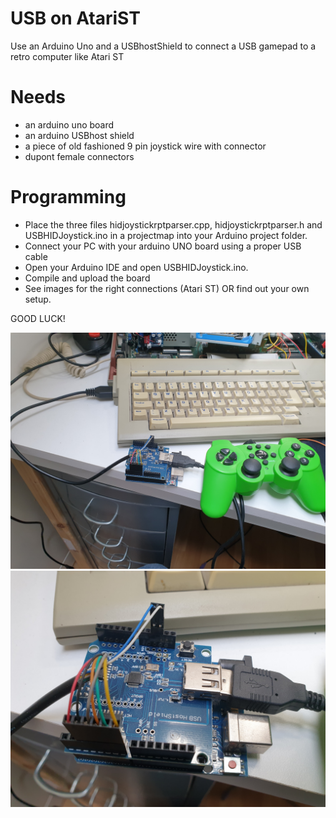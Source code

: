 # USB on AtariST
Use an Arduino Uno and a USBhostShield to connect a USB gamepad to a retro computer like Atari ST

# Needs
- an arduino uno board
- an arduino USBhost shield
- a piece of old fashioned 9 pin joystick wire with connector
- dupont female connectors

# Programming
- Place the three files hidjoystickrptparser.cpp, hidjoystickrptparser.h and USBHIDJoystick.ino in a projectmap into your Arduino project folder.
- Connect your PC with your arduino UNO board using a proper USB cable
- Open your Arduino IDE and open USBHIDJoystick.ino.
- Compile and upload the board
- See images for the right connections (Atari ST) OR find out your own setup.

GOOD LUCK!

![Overview](overview.jpg)
![Closeup](close_up.jpg)
